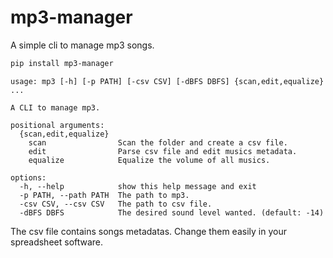 # mp3-manager

A simple cli to manage mp3 songs.

```Powershell
pip install mp3-manager
```

```
usage: mp3 [-h] [-p PATH] [-csv CSV] [-dBFS DBFS] {scan,edit,equalize} ...

A CLI to manage mp3.

positional arguments:
  {scan,edit,equalize}
    scan                Scan the folder and create a csv file.
    edit                Parse csv file and edit musics metadata.
    equalize            Equalize the volume of all musics.

options:
  -h, --help            show this help message and exit
  -p PATH, --path PATH  The path to mp3.
  -csv CSV, --csv CSV   The path to csv file.
  -dBFS DBFS            The desired sound level wanted. (default: -14)
```

The csv file contains songs metadatas. Change them easily in your spreadsheet software.
